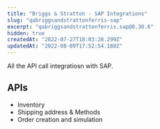 ```yaml
---
title: "Briggs & Stratton - SAP Integrations"
slug: "qabriggsandstrattonferris-sap"
excerpt: "qabriggsandstrattonferris.sap@0.30.6"
hidden: true
createdAt: "2022-07-27T18:03:28.299Z"
updatedAt: "2022-08-09T17:52:54.180Z"
---
```

All the API call integratiosn with SAP.

## APIs
 - Inventory
 - Shipping address & Methods
 - Order creation and simulation